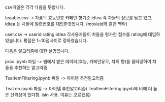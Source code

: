 csv파일은 각각 다음을 뜻합니다.


teaable.csv -> 차품목	효능번호	카페인	향기준	idtea   각 차들의 정보를 담고 있고, idtea 는 차들에 일련번호를 대입한것입니다. (movieid와 같은 맥락)

user.csv -> userid	rating	idtea   각사용자들이 차들을 평가한 점수를  rating에 대입하였습니다. 평점은 1~10점사이로 정하였습니다.



다음은 알고리즘에 대한 설명입니다.

prac.ipynb 파일 -> 웹에서 받은 데이터(효능, 카페인유무, 차의 향)를 필터링하여 차들을 추천하는 알고리즘

TeaItemFiltering.ipynb 파일 -> 아이템 추천알고리즘

TeaLen.ipynb 파일 -> 아이템 추천알고리즘( TeaItemFiltering.ipynb에 비해 더 높은 신뢰성이 있다함. isin 사용. 이유는 모르겠음)



